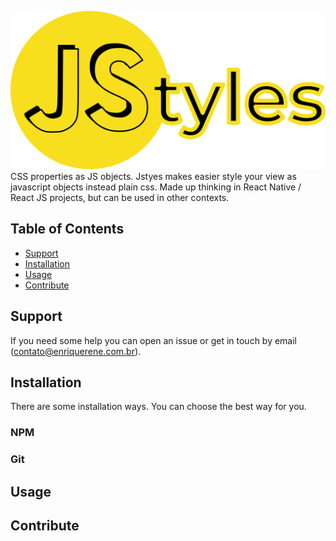 ![JStyles](jstyles.logo.png)
CSS properties as JS objects. Jstyes makes easier style your view as javascript objects instead plain css. Made up thinking in React Native / React JS projects, but can be used in other contexts.

## Table of Contents
- [Support](https://github.com/enriquerene/jstyles#support)
- [Installation](https://github.com/enriquerene/jstyles#installation)
- [Usage](https://github.com/enriquerene/jstyles#usage)
- [Contribute](https://github.com/enriquerene/jstyles#contribute)

## <a name="support"></a> Support
If you need some help you can open an issue or get in touch by email ([contato@enriquerene.com.br](mailto:contato@enriquerene.com.br)).


## <a name="installation"></a> Installation
There are some installation ways. You can choose the best way for you.

### NPM
### Git

## <a name="usage"></a> Usage

## <a name="contribute"></a> Contribute
